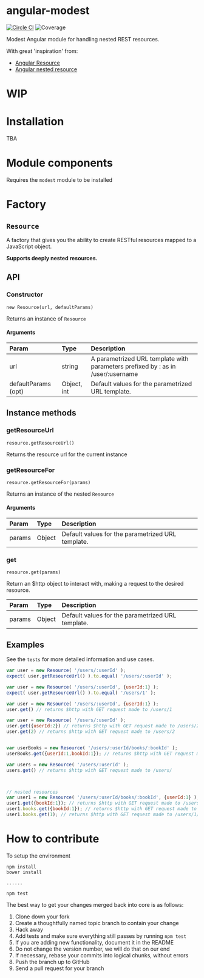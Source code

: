 angular-modest
==============

[![Circle CI](https://circleci.com/gh/christian-fei/angular-modest.svg?style=shield)](https://circleci.com/gh/christian-fei/angular-modest)
![Coverage](https://rawgit.com/christian-fei/angular-modest/master/coverage.svg)

Modest Angular module for handling nested REST resources.

With great 'inspiration' from:
- [Angular Resource](https://github.com/angular/bower-angular-resource)
- [Angular nested resource](https://github.com/roypeled/angular-nested-resource)




# WIP






# Installation

TBA










# Module components

Requires the `modest` module to be installed

# Factory

## `Resource`

A factory that gives you the ability to create RESTful resources mapped to a JavaScript object.

**Supports deeply nested resources.**


## API

### Constructor

`new Resource(url, defaultParams)`

Returns an instance of `Resource`

#### Arguments

|       Param         |       Type       |                  Description                                                   |
|:--------------------|:-----------------|:-------------------------------------------------------------------------------|
| url                 | string           | A parametrized URL template with parameters prefixed by : as in /user/:username|
| defaultParams (opt) | Object, int      | Default values for the parametrized URL template.                              |

## Instance methods

### getResourceUrl

`resource.getResourceUrl()`

Returns the resource url for the current instance


### getResourceFor

`resource.getResourceFor(params)`

Returns an instance of the nested `Resource`

#### Arguments

|       Param         |       Type       |                  Description                                                   |
|:--------------------|:-----------------|:-------------------------------------------------------------------------------|
| params              | Object           | Default values for the parametrized URL template.                              |


### get

`resource.get(params)`

Return an $http object to interact with, making a request to the desired resource.

|       Param         |       Type       |                  Description                                                   |
|:--------------------|:-----------------|:-------------------------------------------------------------------------------|
| params              | Object           | Default values for the parametrized URL template.                              |





## Examples

See the `tests` for more detailed information and use cases.

```javascript
var user = new Resource( '/users/:userId' );
expect( user.getResourceUrl() ).to.equal( '/users/:userId' );

var user = new Resource( '/users/:userId', {userId:1} );
expect( user.getResourceUrl() ).to.equal( '/users/1' );

var user = new Resource( '/users/:userId', {userId:1} );
user.get() // returns $http with GET request made to /users/1

var user = new Resource( '/users/:userId' );
user.get({userId:2}) // returns $http with GET request made to /users/2
user.get(2) // returns $http with GET request made to /users/2


var userBooks = new Resource( '/users/:userId/books/:bookId' );
userBooks.get({userId:1,bookId:1}); // returns $http with GET request made to /users/1/books/1

var users = new Resource( '/users/:userId' );
users.get() // returns $http with GET request made to /users/ 



// nested resources
var user1 = new Resource( '/users/:userId/books/:bookId', {userId:1} );
user1.get({bookId:1}); // returns $http with GET request made to /users/1/books/1
user1.books.get({bookId:1}); // returns $http with GET request made to /users/1/books/1
user1.books.get(1); // returns $http with GET request made to /users/1/books/1

```







# How to contribute

To setup the environment

```
npm install
bower install

......

npm test
```

The best way to get your changes merged back into core is as follows:

1. Clone down your fork
2. Create a thoughtfully named topic branch to contain your change
3. Hack away
4. Add tests and make sure everything still passes by running `npm test`
5. If you are adding new functionality, document it in the README
6. Do not change the version number, we will do that on our end
7. If necessary, rebase your commits into logical chunks, without errors
8. Push the branch up to GitHub
9. Send a pull request for your branch
